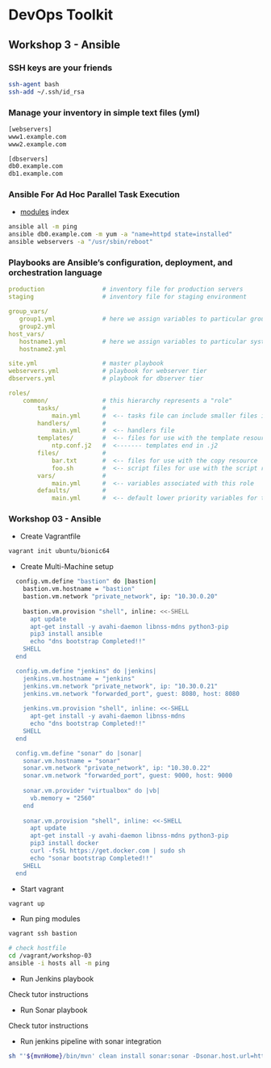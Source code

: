 # DevOps Toolkit

## Workshop 3 - Ansible

### SSH keys are your friends

```sh
ssh-agent bash
ssh-add ~/.ssh/id_rsa
```

### Manage your inventory in simple text files (yml)

```sh
[webservers]
www1.example.com
www2.example.com

[dbservers]
db0.example.com
db1.example.com
```

### Ansible For Ad Hoc Parallel Task Execution

- [modules](https://docs.ansible.com/ansible/latest/modules/modules_by_category.html) index

```sh
ansible all -m ping
ansible db0.example.com -m yum -a "name=httpd state=installed"
ansible webservers -a "/usr/sbin/reboot"
```

### Playbooks are Ansible’s configuration, deployment, and orchestration language

```yml
production                # inventory file for production servers
staging                   # inventory file for staging environment

group_vars/
   group1.yml             # here we assign variables to particular groups
   group2.yml
host_vars/
   hostname1.yml          # here we assign variables to particular systems
   hostname2.yml

site.yml                  # master playbook
webservers.yml            # playbook for webserver tier
dbservers.yml             # playbook for dbserver tier

roles/
    common/               # this hierarchy represents a "role"
        tasks/            #
            main.yml      #  <-- tasks file can include smaller files if warranted
        handlers/         #
            main.yml      #  <-- handlers file
        templates/        #  <-- files for use with the template resource
            ntp.conf.j2   #  <------- templates end in .j2
        files/            #
            bar.txt       #  <-- files for use with the copy resource
            foo.sh        #  <-- script files for use with the script resource
        vars/             #
            main.yml      #  <-- variables associated with this role
        defaults/         #
            main.yml      #  <-- default lower priority variables for this role

```

### Workshop 03 - Ansible

- Create Vagrantfile

```sh
vagrant init ubuntu/bionic64
```

- Create Multi-Machine setup

```sh
  config.vm.define "bastion" do |bastion|
    bastion.vm.hostname = "bastion"
    bastion.vm.network "private_network", ip: "10.30.0.20"
    
    bastion.vm.provision "shell", inline: <<-SHELL
      apt update
      apt-get install -y avahi-daemon libnss-mdns python3-pip
      pip3 install ansible
      echo "dns bootstrap Completed!!"
    SHELL
  end

  config.vm.define "jenkins" do |jenkins|
    jenkins.vm.hostname = "jenkins"
    jenkins.vm.network "private_network", ip: "10.30.0.21"
    jenkins.vm.network "forwarded_port", guest: 8080, host: 8080
    
    jenkins.vm.provision "shell", inline: <<-SHELL
      apt-get install -y avahi-daemon libnss-mdns
      echo "dns bootstrap Completed!!"
    SHELL
  end

  config.vm.define "sonar" do |sonar|
    sonar.vm.hostname = "sonar"
    sonar.vm.network "private_network", ip: "10.30.0.22"
    sonar.vm.network "forwarded_port", guest: 9000, host: 9000
    
    sonar.vm.provider "virtualbox" do |vb|
      vb.memory = "2560"
    end
    
    sonar.vm.provision "shell", inline: <<-SHELL
      apt update
      apt-get install -y avahi-daemon libnss-mdns python3-pip
      pip3 install docker
      curl -fsSL https://get.docker.com | sudo sh
      echo "sonar bootstrap Completed!!"
    SHELL
  end
```

- Start vagrant

```sh
vagrant up
```

- Run ping modules

```sh
vagrant ssh bastion

# check hostfile
cd /vagrant/workshop-03
ansible -i hosts all -m ping
```

- Run Jenkins playbook

Check tutor instructions

- Run Sonar playbook

Check tutor instructions

- Run jenkins pipeline with sonar integration

```sh
sh "'${mvnHome}/bin/mvn' clean install sonar:sonar -Dsonar.host.url=http://sonar.local:9000 -Psonar-coverage"
```
